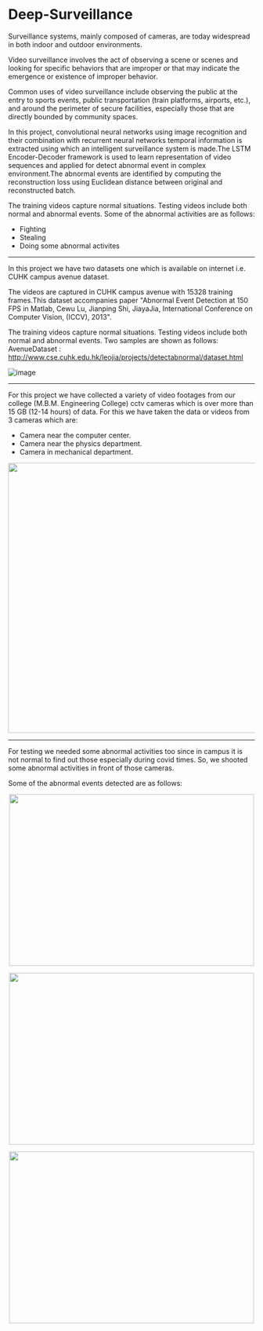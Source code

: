 # Deep-Surveillance

Surveillance systems, mainly composed of cameras, are today widespread in both indoor and outdoor environments.

Video surveillance involves the act of observing a scene or scenes and looking for specific behaviors that are improper or that may indicate the emergence or existence of improper behavior.

Common uses of video surveillance include observing the public at the entry to sports events, public transportation (train platforms, airports, etc.), and around the perimeter of secure facilities, especially those that are directly bounded by community spaces.

In this project, convolutional neural networks using image recognition and their combination with recurrent neural networks temporal information is extracted using which an intelligent surveillance system is made.The LSTM Encoder-Decoder framework is used to learn representation of video sequences and applied for detect abnormal event in complex environment.The abnormal events are identified by computing the reconstruction loss using Euclidean distance between original and reconstructed batch.

The training videos capture normal situations. Testing videos include both normal and abnormal events. Some of the abnormal activities are as follows:

- Fighting
- Stealing
- Doing some abnormal activites

---

In this project we have two datasets one which is available on internet i.e. CUHK campus avenue 
dataset.

The videos are captured in CUHK campus avenue with 15328 training frames.This dataset accompanies paper "Abnormal Event Detection at 150 FPS in Matlab, Cewu Lu, Jianping Shi, JiayaJia, International Conference on Computer Vision, (ICCV), 2013".

The training videos capture normal situations. Testing videos include both normal and abnormal events. Two samples are shown as follows:
AvenueDataset : http://www.cse.cuhk.edu.hk/leojia/projects/detectabnormal/dataset.html

![image](https://user-images.githubusercontent.com/37743343/179402667-ef8c2f2f-7d72-4294-8c0c-f2094e4aa629.png)

---

For this project we have collected a variety of video footages from our college (M.B.M. Engineering College) cctv cameras which is over more than 15 GB (12-14 hours) of data. For this we have taken the data or videos from 3 cameras which are:
- Camera near the computer center.
- Camera near the physics department.
- Camera in mechanical department.

<p align="center">
  <img width="650" height="550" src="https://user-images.githubusercontent.com/37743343/179403055-7f6ea75d-d06a-463c-9361-0d7d494cfa55.png">
</p>

---

For testing we needed some abnormal activities too since in campus it is not normal to find out those especially during covid times. So, we shooted some abnormal activities in front of those cameras.

Some of the abnormal events detected are as follows:

<p align="center">
  <img width="500" height="350" src="https://user-images.githubusercontent.com/37743343/179403348-cf3bc8d7-5264-45bb-a51c-2d0b2b747c0b.png">
</p>

<p align="center">
  <img width="500" height="350" src="https://user-images.githubusercontent.com/37743343/179403604-f1dceeeb-448b-4477-8105-17715df99ece.png">
</p>

<p align="center">
  <img width="500" height="350" src="https://user-images.githubusercontent.com/37743343/179403608-b6467b41-e975-4130-8db7-02e619bfa1e2.png">
</p>



